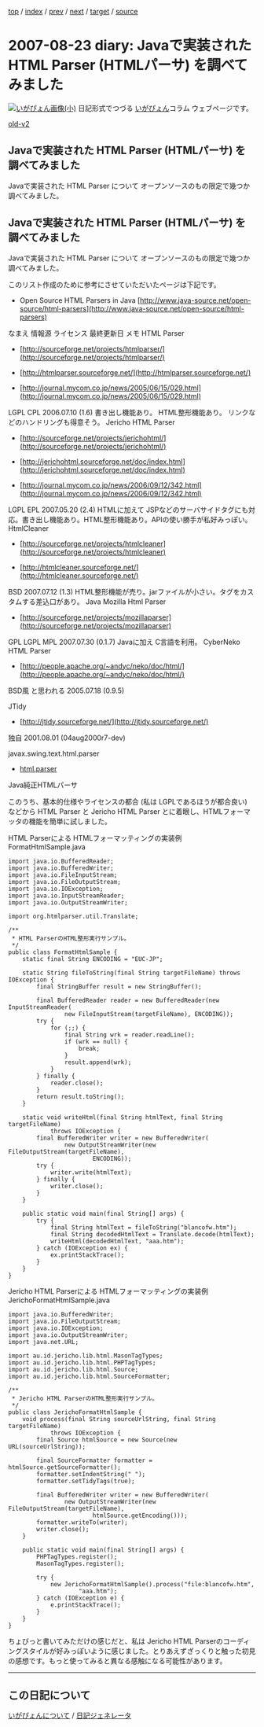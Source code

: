 [top](https://igapyon.github.io/diary/) 
 / [index](https://igapyon.github.io/diary/2007/index.html) 
 / [prev](https://igapyon.github.io/diary/2007/ig070820.html) 
 / [next](https://igapyon.github.io/diary/2007/ig070903.html) 
 / [target](https://igapyon.github.io/diary/2007/ig070823.html) 
 / [source](https://github.com/igapyon/diary/blob/gh-pages/2007/ig070823.html.src.md) 

2007-08-23 diary: Javaで実装された HTML Parser (HTMLパーサ) を調べてみました
=====================================================================================================
[![いがぴょん画像(小)](https://igapyon.github.io/diary/images/iga200306s.jpg "いがぴょん")](https://igapyon.github.io/diary/memo/memoigapyon.html) 日記形式でつづる [いがぴょん](https://igapyon.github.io/diary/memo/memoigapyon.html)コラム ウェブページです。

[old-v2](ig070823-orig.html)

## Javaで実装された HTML Parser (HTMLパーサ) を調べてみました

Javaで実装された HTML Parser について オープンソースのもの限定で幾つか調べてみました。


## Javaで実装された HTML Parser (HTMLパーサ) を調べてみました

Javaで実装された HTML Parser について オープンソースのもの限定で幾つか調べてみました。

      
このリスト作成のために参考にさせていただいたページは下記です。

      
* Open Source HTML Parsers in Java
        [http://www.java-source.net/open-source/html-parsers](http://www.java-source.net/open-source/html-parsers)
      

      
なまえ
情報源
ライセンス
最終更新日
メモ
HTML Parser

      
* [http://sourceforge.net/projects/htmlparser/](http://sourceforge.net/projects/htmlparser/)
        
* [http://htmlparser.sourceforge.net/](http://htmlparser.sourceforge.net/)
        
* [http://journal.mycom.co.jp/news/2005/06/15/029.html](http://journal.mycom.co.jp/news/2005/06/15/029.html)
      

  
LGPL
      CPL
2006.07.10 (1.6)
書き出し機能あり。
      HTML整形機能あり。
      リンクなどのハンドリングも得意そう。
Jericho HTML Parser

      
* [http://sourceforge.net/projects/jerichohtml/](http://sourceforge.net/projects/jerichohtml/)
        
* [http://jerichohtml.sourceforge.net/doc/index.html](http://jerichohtml.sourceforge.net/doc/index.html)
        
* [http://journal.mycom.co.jp/news/2006/09/12/342.html](http://journal.mycom.co.jp/news/2006/09/12/342.html)
      

      
LGPL
      EPL
2007.05.20 (2.4)
HTMLに加えて JSPなどのサーバサイドタグにも対応。書き出し機能あり。HTML整形機能あり。APIの使い勝手が私好みっぽい。
HtmlCleaner

      
* [http://sourceforge.net/projects/htmlcleaner](http://sourceforge.net/projects/htmlcleaner)
        
* [http://htmlcleaner.sourceforge.net/](http://htmlcleaner.sourceforge.net/)
      

      
BSD
2007.07.12 (1.3)
HTML整形機能が売り。jarファイルが小さい。タグをカスタムする差込口があり。
Java Mozilla Html Parser

      
* [http://sourceforge.net/projects/mozillaparser](http://sourceforge.net/projects/mozillaparser)
      

      
GPL
      LGPL
      MPL
2007.07.30 (0.1.7)
Javaに加え C言語を利用。
CyberNeko HTML Parser

      
* [http://people.apache.org/~andyc/neko/doc/html/](http://people.apache.org/~andyc/neko/doc/html/)
      

      
BSD風
      と思われる
2005.07.18 (0.9.5)

JTidy

      
* [http://jtidy.sourceforge.net/](http://jtidy.sourceforge.net/)
      

      
独自
2001.08.01
      (04aug2000r7-dev)

javax.swing.text.html.parser

      
* [html.parser](http://java.sun.com/javase/ja/6/docs/ja/api/javax/swing/text/html/parser/package-summary.html)
      

      


Java純正HTMLパーサ

このうち、基本的仕様やライセンスの都合 (私は LGPLであるほうが都合良い) などから HTML Parser と Jericho HTML
Parser とに着眼し、HTMLフォーマッタの機能を簡単に試しました。

HTML Parserによる HTMLフォーマッティングの実装例
FormatHtmlSample.java

      
```
import java.io.BufferedReader;
import java.io.BufferedWriter;
import java.io.FileInputStream;
import java.io.FileOutputStream;
import java.io.IOException;
import java.io.InputStreamReader;
import java.io.OutputStreamWriter;

import org.htmlparser.util.Translate;

/**
 * HTML ParserのHTML整形実行サンプル。
 */
public class FormatHtmlSample {
    static final String ENCODING = "EUC-JP";

    static String fileToString(final String targetFileName) throws IOException {
        final StringBuffer result = new StringBuffer();

        final BufferedReader reader = new BufferedReader(new InputStreamReader(
                new FileInputStream(targetFileName), ENCODING));
        try {
            for (;;) {
                final String wrk = reader.readLine();
                if (wrk == null) {
                    break;
                }
                result.append(wrk);
            }
        } finally {
            reader.close();
        }
        return result.toString();
    }

    static void writeHtml(final String htmlText, final String targetFileName)
            throws IOException {
        final BufferedWriter writer = new BufferedWriter(
                new OutputStreamWriter(new FileOutputStream(targetFileName),
                        ENCODING));
        try {
            writer.write(htmlText);
        } finally {
            writer.close();
        }
    }

    public static void main(final String[] args) {
        try {
            final String htmlText = fileToString("blancofw.htm");
            final String decodedHtmlText = Translate.decode(htmlText);
            writeHtml(decodedHtmlText, "aaa.htm");
        } catch (IOException ex) {
            ex.printStackTrace();
        }
    }
}
```

      

Jericho HTML Parserによる HTMLフォーマッティングの実装例
JerichoFormatHtmlSample.java

      
```
import java.io.BufferedWriter;
import java.io.FileOutputStream;
import java.io.IOException;
import java.io.OutputStreamWriter;
import java.net.URL;

import au.id.jericho.lib.html.MasonTagTypes;
import au.id.jericho.lib.html.PHPTagTypes;
import au.id.jericho.lib.html.Source;
import au.id.jericho.lib.html.SourceFormatter;

/**
 * Jericho HTML ParserのHTML整形実行サンプル。
 */
public class JerichoFormatHtmlSample {
    void process(final String sourceUrlString, final String targetFileName)
            throws IOException {
        final Source htmlSource = new Source(new URL(sourceUrlString));

        final SourceFormatter formatter = htmlSource.getSourceFormatter();
        formatter.setIndentString(" ");
        formatter.setTidyTags(true);

        final BufferedWriter writer = new BufferedWriter(
                new OutputStreamWriter(new FileOutputStream(targetFileName),
                        htmlSource.getEncoding()));
        formatter.writeTo(writer);
        writer.close();
    }

    public static void main(final String[] args) {
        PHPTagTypes.register();
        MasonTagTypes.register();

        try {
            new JerichoFormatHtmlSample().process("file:blancofw.htm",
                    "aaa.htm");
        } catch (IOException e) {
            e.printStackTrace();
        }
    }
}
```

      

ちょびっと書いてみただけの感じだと、私は Jericho HTML Parserのコーディングスタイルが好みっぽいように感じました。とりあえずざっくりと触った初見の感想です。もっと使ってみると異なる感触になる可能性があります。

----------------------------------------------------------------------------------------------------

## この日記について
[いがぴょんについて](https://igapyon.github.io/diary/memo/memoigapyon.html) / [日記ジェネレータ](https://github.com/igapyon/igapyonv3)
